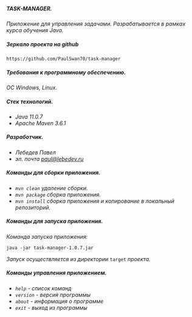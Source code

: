 ##### TASK-MANAGER.
*Приложение для управления задачами. Разрабатывается в рамках курса обучения Java.*
##### Зеркало проекта на github
```
https://github.com/PaulSwan70/task-manager
```
##### Требования к программному обеспечению.
*ОС Windows, Linux.*
##### Стек технологий.
- *Java 11.0.7*
- *Apache Maven 3.6.1*
##### Разработчик.
- *Лебедев Павел* 
- *эл. почта paul@lebedev.ru*
##### Команды для сборки приложения.
- *`mvn clean` удаление сборки.*
- *`mvn package` сборка приложения.*
- *`mvn install` сборка приложения и копирование в локальный репозиторий.*
##### Команды для запуска приложения.
*Команда запуска приложения:*
```
java -jar task-manager-1.0.7.jar
```

*Запуск осуществляется из директории* `target` *проекта.*
##### Команды управления приложением.
- *`help` - список команд*
- *`version` - версия программы*
- *`about` - информация о программе* 
- *`exit` - выход из программы*